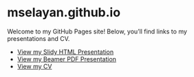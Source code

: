 # mselayan.github.io

Welcome to my GitHub Pages site! Below, you’ll find links to my presentations and CV.

- [View my Slidy HTML Presentation](presentation_2.html)
- [View my Beamer PDF Presentation](presentation_1.pdf)
- [View my CV](CV.pdf)
